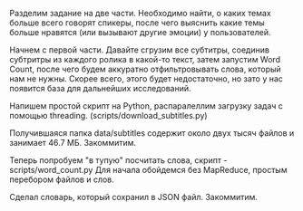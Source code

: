Разделим задание на две части. Необходимо найти, о каких темах больше всего говорят
спикеры, после чего выяснить какие темы больше нравятся (или вызывают другие эмоции)
у пользователей.

Начнем с первой части. Давайте сгрузим все субтитры, соединив субтритры
из каждого ролика в какой-то текст, затем запустим Word Count, после чего будем
аккуратно отфильтровывать слова, который нам не нужны. Скорее всего, этого будет
недостаточно, но зато у нас появится база для дальнейших исследований.

Напишем простой скрипт на Python, распаралеллим загрузку задач с помощью threading.
(scripts/download_subtitles.py)

Получившаяся папка data/subtitles содержит около двух тысяч файлов и занимает 46.7 МБ.
Закоммитим.

Теперь попробуем "в тупую" посчитать слова, скрипт - scripts/word_count.py
Для начала обойдемся без MapReduce, простым перебором файлов и слов.

Сделал словарь, который сохранил в JSON файл. Закоммитим.
